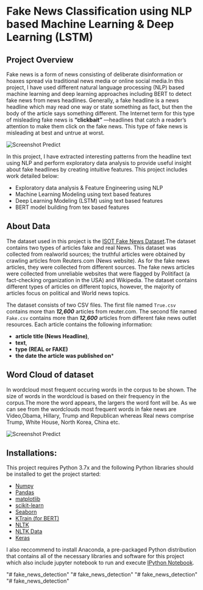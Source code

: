 # Fake News Classification using NLP based Machine Learning & Deep Learning (LSTM)

## Project Overview

Fake news is a form of news consisting of deliberate disinformation or hoaxes spread via traditional news media or online social media.In this project, I have used different natural language processing (NLP) based machine learning and deep learning approaches including BERT to detect fake news from news headlines. Generally, a fake headline is a news headline which may read one way or state something as fact, but then the body of the article says something different. The Internet term for this type of misleading fake news is **“clickbait”** —headlines that catch a reader’s attention to make them click on the fake news. This type of fake news is misleading at best and untrue at worst.

![Screenshot Predict](https://media.giphy.com/media/xT4ApznCZTtuBjmHHa/giphy.gif)

In this project, I have extracted interesting patterns from the headline text using NLP and perform exploratory data analysis to provide useful insight about fake headlines by creating intuitive features. This project includes work detailed below:

- Exploratory data analysis & Feature Engineering using NLP
- Machine Learning Modeling using text based features
- Deep Learning Modeling (LSTM) using text based features
- BERT model building from tex based features

## About Data

The dataset used in this project is the [ISOT Fake News Dataset](https://drive.google.com/open?id=1IoTRrJNDJqvaG3hnUpnHQyGvPAJbO8y3).The dataset contains two types of articles fake and real News. This dataset was collected from realworld sources; the truthful articles were obtained by crawling articles from Reuters.com (News website). As for the fake news articles, they were collected from different sources. The fake news articles were collected from unreliable websites that were flagged by Politifact (a fact-checking organization in the USA) and Wikipedia. The dataset contains different types of articles on different topics, however, the majority of articles focus on political and World news topics.

The dataset consists of two CSV files. The first file named ```True.csv``` contains more than ***12,600*** articles from reuter.com. The second file named ```Fake.csv``` contains more than ***12,600*** articles from different fake news outlet resources. Each article contains the following information: 

- **article title (News Headline)**, 
- **text**,
- **type (REAL or FAKE)**
- **the date the article was published on***

## Word Cloud of dataset

In wordcloud most frequent occuring words in the corpus to be shown. The size of words in the wordcloud is based on their frequency in the corpus.The more the word appears, the largers the word font will be. As we can see from the wordclouds most frequent words in fake news are Video,Obama, Hillary, Trump and Republican whereas Real news comprise Trump, White House, North Korea, China etc.

![Screenshot Predict](https://i.ibb.co/NpMZzcq/wc.png)




## Installations:

This project requires Python 3.7x and the following Python libraries should be installed to get the project started:
- [Numpy](http://www.numpy.org/)
- [Pandas](http://pandas.pydata.org/)
- [matplotlib](https://matplotlib.org/)
- [scikit-learn](https://scikit-learn.org/stable/)
- [Seaborn](https://seaborn.pydata.org/)
- [KTrain (for BERT)](https://pypi.org/project/ktrain/)
- [NLTK](https://www.nltk.org/install.html)
- [NLTK Data](https://www.nltk.org/data.html)
- [Keras](https://keras.io/)

I also reccommend to install Anaconda, a pre-packaged Python distribution that contains all of the necessary libraries and software for this project which also include jupyter notebook to run and execute [IPython Notebook](http://ipython.org/notebook.html).





"# fake_news_detection" 
"# fake_news_detection" 
"# fake_news_detection" 
"# fake_news_detection" 
